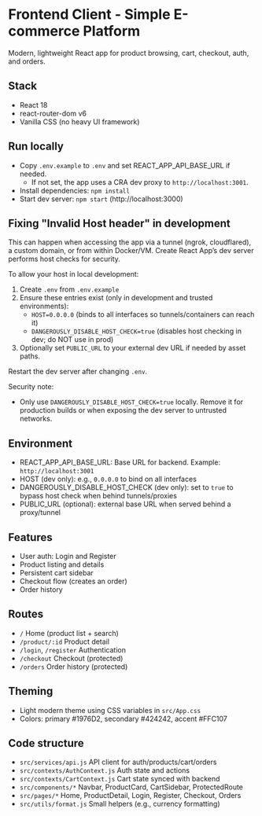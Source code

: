 # Frontend Client - Simple E-commerce Platform

Modern, lightweight React app for product browsing, cart, checkout, auth, and orders.

## Stack
- React 18
- react-router-dom v6
- Vanilla CSS (no heavy UI framework)

## Run locally
- Copy `.env.example` to `.env` and set REACT_APP_API_BASE_URL if needed.
  - If not set, the app uses a CRA dev proxy to `http://localhost:3001`.
- Install dependencies: `npm install`
- Start dev server: `npm start` (http://localhost:3000)

## Fixing "Invalid Host header" in development
This can happen when accessing the app via a tunnel (ngrok, cloudflared), a custom domain, or from within Docker/VM. Create React App’s dev server performs host checks for security.

To allow your host in local development:
1) Create `.env` from `.env.example`
2) Ensure these entries exist (only in development and trusted environments):
   - `HOST=0.0.0.0` (binds to all interfaces so tunnels/containers can reach it)
   - `DANGEROUSLY_DISABLE_HOST_CHECK=true` (disables host checking in dev; do NOT use in prod)
3) Optionally set `PUBLIC_URL` to your external dev URL if needed by asset paths.

Restart the dev server after changing `.env`.

Security note:
- Only use `DANGEROUSLY_DISABLE_HOST_CHECK=true` locally. Remove it for production builds or when exposing the dev server to untrusted networks.

## Environment
- REACT_APP_API_BASE_URL: Base URL for backend. Example: `http://localhost:3001`
- HOST (dev only): e.g., `0.0.0.0` to bind on all interfaces
- DANGEROUSLY_DISABLE_HOST_CHECK (dev only): set to `true` to bypass host check when behind tunnels/proxies
- PUBLIC_URL (optional): external base URL when served behind a proxy/tunnel

## Features
- User auth: Login and Register
- Product listing and details
- Persistent cart sidebar
- Checkout flow (creates an order)
- Order history

## Routes
- `/` Home (product list + search)
- `/product/:id` Product detail
- `/login`, `/register` Authentication
- `/checkout` Checkout (protected)
- `/orders` Order history (protected)

## Theming
- Light modern theme using CSS variables in `src/App.css`
- Colors: primary #1976D2, secondary #424242, accent #FFC107

## Code structure
- `src/services/api.js` API client for auth/products/cart/orders
- `src/contexts/AuthContext.js` Auth state and actions
- `src/contexts/CartContext.js` Cart state synced with backend
- `src/components/*` Navbar, ProductCard, CartSidebar, ProtectedRoute
- `src/pages/*` Home, ProductDetail, Login, Register, Checkout, Orders
- `src/utils/format.js` Small helpers (e.g., currency formatting)
